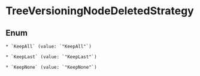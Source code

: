 
# TreeVersioningNodeDeletedStrategy

## Enum


    * `KeepAll` (value: `"KeepAll"`)

    * `KeepLast` (value: `"KeepLast"`)

    * `KeepNone` (value: `"KeepNone"`)
